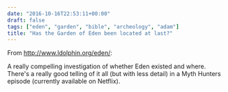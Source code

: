 ```yaml
---
date: "2016-10-16T22:53:11+00:00"
draft: false
tags: ["eden", "garden", "bible", "archeology", "adam"]
title: "Has the Garden of Eden been located at last?"
---
```

From http://www.ldolphin.org/eden/:

A really compelling investigation of whether Eden existed and where. There's a really good telling of it all (but with less detail) in a Myth Hunters episode (currently available on Netflix).
